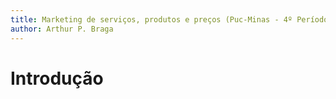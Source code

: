 ```yaml
---
title: Marketing de serviços, produtos e preços (Puc-Minas - 4º Período)
author: Arthur P. Braga
---
```


# Introdução